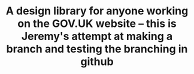 ---
homepage: true
layout: homepage
title: A design library for anyone working on the GOV.UK website – this is Jeremy's attempt at making a branch and testing the branching in github
description: As an extension of GOV.UK Design System, aimed at people working in the GOV.UK programme at the Government Digital Service.
whatsNewDate:
whatsNew: 
documentItems:
  0:
    documentItemTitle: Frontend templates
    documentItemDescription: Frontend templates creates consistent user experiences across GOV.UK.
    documentItemURL: /frontend-templates
  1:
    documentItemTitle: Components
    documentItemDescription: Save time with reusable, accessible components for forms, navigation, panels, tables and more.
    documentItemURL: /components
  2:
    documentItemTitle: Patterns
    documentItemDescription: Patterns are best practice design solutions for specific user-focused tasks.
    documentItemURL: /patterns
---